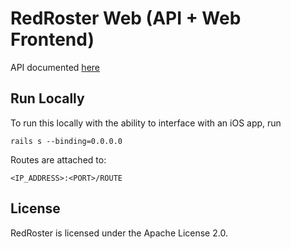 # RedRoster Web (API + Web Frontend)

API documented [here](http://docs.redroster.apiary.io/)



## Run Locally 

To run this locally with the ability to interface with an iOS app, run

```
rails s --binding=0.0.0.0
```

Routes are attached to: 

```
<IP_ADDRESS>:<PORT>/ROUTE 
```


## License 
RedRoster is licensed under the Apache License 2.0.








